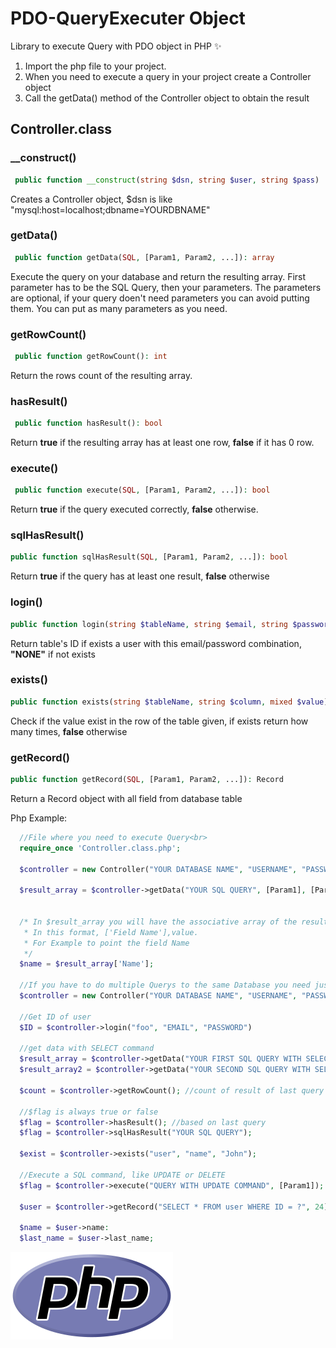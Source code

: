 # PDO-QueryExecuter Object

Library to execute Query with PDO object in PHP :sparkles:

1. Import the php file to your project.
2. When you need to execute a query in your project create a Controller object
3. Call the getData() method of the Controller object to obtain the result

## Controller.class

### __construct()

```php
 public function __construct(string $dsn, string $user, string $pass)
 ``` 

 Creates a Controller object, $dsn is like "mysql:host=localhost;dbname=YOURDBNAME"

### getData()

```php
 public function getData(SQL, [Param1, Param2, ...]): array 
 ``` 

  Execute the query on your database and return the resulting array. First parameter has to be the SQL Query, then your parameters.
  The parameters are optional, if your query doen't need parameters you can avoid putting them.
  You can put as many parameters as you need.

### getRowCount()

```php
 public function getRowCount(): int 
 ```  

  Return the rows count of the resulting array.

### hasResult()

```php
 public function hasResult(): bool
 ```  

  Return **true** if the resulting array has at least one row, **false** if it has 0 row.

### execute()

```php
 public function execute(SQL, [Param1, Param2, ...]): bool 
 ```  

  Return **true** if the query executed correctly, **false** otherwise.

### sqlHasResult()

```php 
public function sqlHasResult(SQL, [Param1, Param2, ...]): bool 
```  

  Return **true** if the query has at least one result, **false** otherwise


### login()

```php
public function login(string $tableName, string $email, string $password): string
```

  Return table's ID if exists a user with this email/password combination, **"NONE"** if not exists


### exists()

```php
public function exists(string $tableName, string $column, mixed $value)
```
  Check if the value exist in the row of the table given, if exists return how many times, **false** otherwise

### getRecord()
```php
public function getRecord(SQL, [Param1, Param2, ...]): Record
```

Return a Record object with all field from database table
  
Php Example:

```php 
  //File where you need to execute Query<br>
  require_once 'Controller.class.php';

  $controller = new Controller("YOUR DATABASE NAME", "USERNAME", "PASSWORD");  

  $result_array = $controller->getData("YOUR SQL QUERY", [Param1], [Param2]);


  /* In $result_array you will have the associative array of the result of the query.
   * In this format, ['Field Name'],value.
   * For Example to point the field Name
   */
  $name = $result_array['Name'];
   
  //If you have to do multiple Querys to the same Database you need just one controller object:
  $controller = new Controller("YOUR DATABASE NAME", "USERNAME", "PASSWORD");

  //Get ID of user
  $ID = $controller->login("foo", "EMAIL", "PASSWORD")

  //get data with SELECT command
  $result_array = $controller->getData("YOUR FIRST SQL QUERY WITH SELECT COMMAND", [Param1], [Param2]);
  $result_array2 = $controller->getData("YOUR SECOND SQL QUERY WITH SELECT COMMAND", [Param1], [Param2]); //$result_array is empty or contains some value

  $count = $controller->getRowCount(); //count of result of last query

  //$flag is always true or false
  $flag = $controller->hasResult(); //based on last query
  $flag = $controller->sqlHasResult("YOUR SQL QUERY");

  $exist = $controller->exists("user", "name", "John");

  //Execute a SQL command, like UPDATE or DELETE
  $flag = $controller->execute("QUERY WITH UPDATE COMMAND", [Param1]);

  $user = $controller->getRecord("SELECT * FROM user WHERE ID = ?", 24);

  $name = $user->name:
  $last_name = $user->last_name;


```


![PHP logo](/php_logo.png)